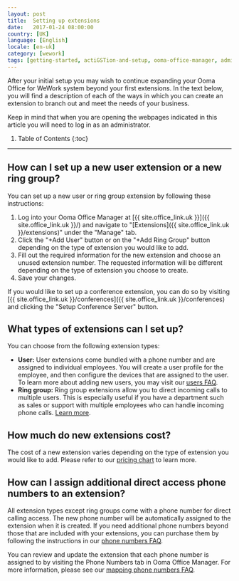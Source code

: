 ```yaml
---
layout: post
title:  Setting up extensions
date:   2017-01-24 08:00:00
country: [UK]
language: [English]
locale: [en-uk]
category: [wework]
tags: [getting-started, actiGSTion-and-setup, ooma-office-manager, admin-features, user-management, wework]
---
```


After your initial setup you may wish to continue expanding your Ooma Office for WeWork system beyond your first extensions. In the text below, you will find a description of each of the ways in which you can create an extension to branch out and meet the needs of your business. 

Keep in mind that when you are opening the webpages indicated in this article you will need to log in as an administrator.

1. Table of Contents
{:toc}
* * *

## How can I set up a new user extension or a new ring group?

You can set up a new user or ring group extension by following these instructions:

1. Log into your Ooma Office Manager at [{{ site.office_link.uk }}]({{ site.office_link.uk }}/) and navigate to "[Extensions]({{ site.office_link.uk }}/extensions)" under the "Manage" tab.
2. Click the "+Add User" button or on the "+Add Ring Group" button depending on the type of extension you would like to add. 
3. Fill out the required information for the new extension and choose an unused extension number. The requested information will be different depending on the type of extension you choose to create.
4. Save your changes.

If you would like to set up a conference extension, you can do so by visiting [{{ site.office_link.uk }}/conferences]({{ site.office_link.uk }}/conferences) and clicking the "Setup Conference Server" button.

## What types of extensions can I set up?

You can choose from the following extension types:

* **User:** User extensions come bundled with a phone number and are assigned to individual employees. You will create a user profile for the employee, and then configure the devices that are assigned to the user. To learn more about adding new users, you may visit our [users FAQ](/uk/en/adding-a-new-user).
* **Ring group:** Ring group extensions allow you to direct incoming calls to multiple users. This is especially useful if you have a department such as sales or support with multiple employees who can handle incoming phone calls. [Learn more](/uk/en/ring-groups).

## How much do new extensions cost?

The cost of a new extension varies depending on the type of extension you would like to add. Please refer to our [pricing chart](/uk/en/ooma-office-pricing-chart) to learn more.

## How can I assign additional direct access phone numbers to an extension?

All extension types except ring groups come with a phone number for direct calling access. The new phone number will be automatically assigned to the extension when it is created. If you need additional phone numbers beyond those that are included with your extensions, you can purchase them by following the instructions in our [phone numbers FAQ](/uk/en/adding-additional-phone-numbers).

You can review and update the extension that each phone number is assigned to by visiting the Phone Numbers tab in Ooma Office Manager. For more information, please see our [mapping phone numbers FAQ](/uk/en/mapping-phone-numbers). 